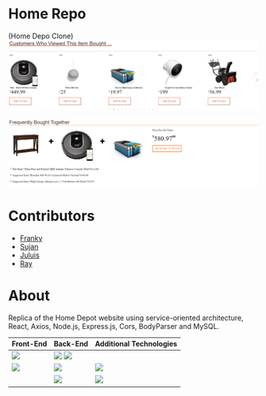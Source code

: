 
# Home Repo
(Home Depo Clone)
![](ImageCarousel/Image%20carousel.png)

![](ImageCarousel/Freq%20Bought%20together.png)

  
# Contributors
* [Franky](https://github.com/fleyva251)
* [Sujan](https://github.com/morning0wl)
* [Juluis](https://github.com/Fryguy24)
* [Ray](https://github.com/RayDunningII)

# About 
Replica of the Home Depot website using service-oriented architecture, React, Axios, Node.js, Express.js, Cors, BodyParser and MySQL.



| Front-End  | Back-End |  Additional Technologies  |
| ------------- | ------------- | -------------     |
| ![](https://camo.githubusercontent.com/70f922cbc41ea69b62cd08549e13684e34382c97/68747470733a2f2f75706c6f61642e77696b696d656469612e6f72672f77696b6970656469612f636f6d6d6f6e732f7468756d622f612f61372f52656163742d69636f6e2e7376672f3132383070782d52656163742d69636f6e2e7376672e706e67)         | ![](UI%20Pictures/mongo%20db%20pic.png)      ![](https://upload.wikimedia.org/wikipedia/en/thumb/6/62/MySQL.svg/1200px-MySQL.svg.png)            |
| ![](UI%20Pictures/react%20router%20pic.png)  | ![](https://camo.githubusercontent.com/e34da2e8843d492d1b021fb733a9825912e1cb65/68747470733a2f2f627574746572636d732e636f6d2f7374617469632f696d616765732f746563685f62616e6e6572732f457870726573734a532e706e67)      | ![](UI%20Pictures/Travis%20CI%20pic.jpg)          |
|               | ![](UI%20Pictures/node%20js%20pic.png)       | ![](UI%20Pictures/mocha%20pic.png)             |
